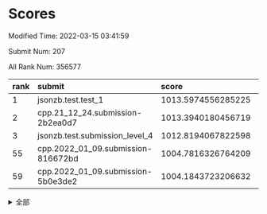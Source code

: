 # Scores

Modified Time: 2022-03-15 03:41:59

Submit Num: 207

All Rank Num: 356577

| rank |               submit               |       score        |       sigma        | pk_num |
| :--- | :--------------------------------- | :----------------- | :----------------- | :----- |
| 1    | jsonzb.test.test_1                 | 1013.5974556285225 | 0.8122762301206732 | 6886   |
| 2    | cpp.21_12_24.submission-2b2ea0d7   | 1013.3940180456719 | 0.8057301704314739 | 6891   |
| 3    | jsonzb.test.submission_level_4     | 1012.8194067822598 | 0.7967459065929678 | 6892   |
| 55   | cpp.2022_01_09.submission-816672bd | 1004.7816326764209 | 0.7334295446855438 | 6891   |
| 59   | cpp.2022_01_09.submission-5b0e3de2 | 1004.1843723206632 | 0.7223521288814845 | 6888   |


<details>
<summary>全部</summary>

| rank |                 submit                 |       score        |       sigma        | pk_num |
| :--- | :------------------------------------- | :----------------- | :----------------- | :----- |
| 1    | jsonzb.test.test_1                     | 1013.5974556285225 | 0.8122762301206732 | 6886   |
| 2    | cpp.21_12_24.submission-2b2ea0d7       | 1013.3940180456719 | 0.8057301704314739 | 6891   |
| 3    | jsonzb.test.submission_level_4         | 1012.8194067822598 | 0.7967459065929678 | 6892   |
| 4    | gobigger.level_3.submission_level_3_2  | 1012.5973233051393 | 0.775454473653815  | 6890   |
| 5    | gobigger.level_3.submission_level_3_6  | 1011.7441959001347 | 0.7897049899805065 | 6886   |
| 6    | gobigger.level_3.submission_level_3_36 | 1011.676449371224  | 0.7916478744247495 | 6894   |
| 7    | gobigger.level_3.submission_level_3_21 | 1011.569427786785  | 0.7588310007279545 | 6894   |
| 8    | gobigger.level_3.submission_level_3_30 | 1011.1901630294961 | 0.7901832748486189 | 6888   |
| 9    | gobigger.level_3.submission_level_3_37 | 1011.1721166098232 | 0.7656798915226172 | 6892   |
| 10   | gobigger.level_3.submission_level_3_48 | 1011.1284902699267 | 0.7758755787898011 | 6890   |
| 11   | gobigger.level_3.submission_level_3_40 | 1011.1039458313162 | 0.7751228247998301 | 6885   |
| 12   | gobigger.level_3.submission_level_3_20 | 1011.0807452313054 | 0.7840828955129809 | 6893   |
| 13   | gobigger.level_3.submission_level_3_24 | 1011.0225213905719 | 0.7769328735575082 | 6889   |
| 14   | gobigger.level_3.submission_level_3_49 | 1010.9761635471426 | 0.7666675401242566 | 6892   |
| 15   | gobigger.level_3.submission_level_3_26 | 1010.8149401347973 | 0.7597095607779696 | 6890   |
| 16   | gobigger.level_3.submission_level_3_28 | 1010.6727337213184 | 0.7666867335978563 | 6895   |
| 17   | gobigger.level_3.submission_level_3_12 | 1010.6722693705484 | 0.7958022894396414 | 6888   |
| 18   | gobigger.level_3.submission_level_3_18 | 1010.630979043023  | 0.770728252821137  | 6894   |
| 19   | gobigger.level_3.submission_level_3_15 | 1010.564543443384  | 0.778602291408342  | 6886   |
| 20   | gobigger.level_3.submission_level_3_8  | 1010.5278047014021 | 0.762983979515234  | 6890   |
| 21   | gobigger.level_3.submission_level_3_35 | 1010.4784411548509 | 0.7607952867827378 | 6890   |
| 22   | gobigger.level_3.submission_level_3_47 | 1010.4582079349686 | 0.7724362940332231 | 6892   |
| 23   | gobigger.level_3.submission_level_3_43 | 1010.4578379219168 | 0.7855370533071887 | 6890   |
| 24   | gobigger.level_3.submission_level_3_23 | 1010.4026672802031 | 0.7733949980503596 | 6892   |
| 25   | gobigger.level_3.submission_level_3_44 | 1010.3932040281584 | 0.7611683065046937 | 6889   |
| 26   | gobigger.level_3.submission_level_3_41 | 1010.2455773637573 | 0.7527415108612046 | 6891   |
| 27   | gobigger.level_3.submission_level_3_34 | 1010.1882779836099 | 0.7587372991219534 | 6890   |
| 28   | gobigger.level_3.submission_level_3_5  | 1010.0636604894332 | 0.7605226242616306 | 6890   |
| 29   | gobigger.level_3.submission_level_3_31 | 1010.0341861815265 | 0.7343479707485838 | 6894   |
| 30   | gobigger.level_3.submission_level_3_19 | 1009.9457647361443 | 0.7438234910112191 | 6887   |
| 31   | gobigger.level_3.submission_level_3_4  | 1009.9128222953772 | 0.7537775374002937 | 6892   |
| 32   | gobigger.level_3.submission_level_3_22 | 1009.8482165295011 | 0.7547649319786564 | 6889   |
| 33   | gobigger.level_3.submission_level_3_10 | 1009.8382411952264 | 0.7559199406967976 | 6892   |
| 34   | gobigger.level_3.submission_level_3_13 | 1009.7761126573324 | 0.7362348077435569 | 6891   |
| 35   | gobigger.level_3.submission_level_3_14 | 1009.6805604903598 | 0.7382521287500869 | 6894   |
| 36   | gobigger.level_3.submission_level_3_9  | 1009.6563033118631 | 0.7382657746117735 | 6887   |
| 37   | gobigger.level_3.submission_level_3_16 | 1009.5068055989882 | 0.7615473781733296 | 6892   |
| 38   | gobigger.level_3.submission_level_3_45 | 1009.4568496099503 | 0.7614744810241685 | 6893   |
| 39   | gobigger.level_3.submission_level_3_42 | 1009.4355386613212 | 0.7429341504186967 | 6895   |
| 40   | gobigger.level_3.submission_level_3_1  | 1009.4066914663083 | 0.746740130207468  | 6892   |
| 41   | gobigger.level_3.submission_level_3_7  | 1009.3972265660778 | 0.7448423540923796 | 6881   |
| 42   | gobigger.level_3.submission_level_3_29 | 1009.3937143825044 | 0.7476155822820171 | 6892   |
| 43   | gobigger.level_3.submission_level_3_3  | 1009.3560723581783 | 0.763256585287294  | 6889   |
| 44   | gobigger.level_3.submission_level_3_33 | 1009.3172464379544 | 0.7725710205119178 | 6889   |
| 45   | gobigger.level_3.submission_level_3_11 | 1009.2735158148877 | 0.7418131730735621 | 6893   |
| 46   | gobigger.level_3.submission_level_3_32 | 1009.2636330607087 | 0.7362995229328291 | 6893   |
| 47   | gobigger.level_3.submission_level_3_17 | 1009.1970970152448 | 0.7581671524785932 | 6887   |
| 48   | gobigger.level_3.submission_level_3_38 | 1009.1933283287498 | 0.7510824392917017 | 6887   |
| 49   | gobigger.level_3.submission_level_3_27 | 1009.1539000411572 | 0.7603744945878198 | 6889   |
| 50   | gobigger.level_3.submission_level_3_25 | 1008.9573539147164 | 0.7444459144092734 | 6889   |
| 51   | gobigger.level_3.submission_level_3_46 | 1008.947589758922  | 0.7715552806065702 | 6893   |
| 52   | gobigger.level_3.submission_level_3_0  | 1008.2637095129628 | 0.7510501653113962 | 6892   |
| 53   | gobigger.level_3.submission_level_3_39 | 1007.8726400673077 | 0.7323648607713924 | 6888   |
| 54   | gobigger.level_1.submission_level_1_13 | 1005.0961844173584 | 0.7268238394156707 | 6888   |
| 55   | cpp.2022_01_09.submission-816672bd     | 1004.7816326764209 | 0.7334295446855438 | 6891   |
| 56   | gobigger.level_1.submission_level_1_9  | 1004.644178516373  | 0.7235007616525154 | 6893   |
| 57   | gobigger.level_1.submission_level_1_41 | 1004.4258752652726 | 0.7227603164210922 | 6887   |
| 58   | gobigger.level_1.submission_level_1_42 | 1004.387793982302  | 0.7262753352447917 | 6889   |
| 59   | cpp.2022_01_09.submission-5b0e3de2     | 1004.1843723206632 | 0.7223521288814845 | 6888   |
| 60   | gobigger.level_1.submission_level_1_5  | 1004.163321011474  | 0.7125671862212638 | 6890   |
| 61   | gobigger.level_1.submission_level_1_16 | 1004.0954981106418 | 0.7211656657085613 | 6889   |
| 62   | gobigger.level_1.submission_level_1_2  | 1004.0650730957657 | 0.7117128104958937 | 6894   |
| 63   | gobigger.level_1.submission_level_1_17 | 1004.046794302894  | 0.7002558350524148 | 6890   |
| 64   | gobigger.level_1.submission_level_1_48 | 1003.8994097729002 | 0.7258219863432038 | 6892   |
| 65   | gobigger.level_1.submission_level_1_38 | 1003.849081486495  | 0.7178840183953814 | 6885   |
| 66   | gobigger.level_1.submission_level_1_37 | 1003.8208850279651 | 0.7125327889747934 | 6889   |
| 67   | gobigger.level_1.submission_level_1_11 | 1003.6782474290169 | 0.7233471656353728 | 6891   |
| 68   | gobigger.level_1.submission_level_1_1  | 1003.6577631056922 | 0.7114431573816514 | 6893   |
| 69   | gobigger.level_1.submission_level_1_14 | 1003.6365013709233 | 0.7126145218232572 | 6888   |
| 70   | gobigger.level_1.submission_level_1_4  | 1003.5780447124628 | 0.7165917417992557 | 6889   |
| 71   | gobigger.level_1.submission_level_1_6  | 1003.5404475609175 | 0.716323176418268  | 6891   |
| 72   | gobigger.level_1.submission_level_1_46 | 1003.5223482149365 | 0.7059275855541968 | 6891   |
| 73   | gobigger.level_1.submission_level_1_3  | 1003.5008551398558 | 0.7059123820421314 | 6894   |
| 74   | gobigger.level_1.submission_level_1_30 | 1003.4944972453172 | 0.7156885087848368 | 6893   |
| 75   | gobigger.level_1.submission_level_1_35 | 1003.4590216512485 | 0.7153695080576367 | 6889   |
| 76   | gobigger.level_1.submission_level_1_39 | 1003.4469798843388 | 0.7137230165384227 | 6886   |
| 77   | gobigger.level_1.submission_level_1_36 | 1003.3352245267579 | 0.7177992893417925 | 6895   |
| 78   | gobigger.level_1.submission_level_1_40 | 1003.3088522027167 | 0.7159675718509504 | 6888   |
| 79   | gobigger.level_1.submission_level_1_28 | 1003.2302967828687 | 0.7182222468916702 | 6896   |
| 80   | gobigger.level_1.submission_level_1_34 | 1003.1856563678863 | 0.7164712736403693 | 6891   |
| 81   | gobigger.level_1.submission_level_1_33 | 1003.1692119601357 | 0.7181689862817608 | 6890   |
| 82   | gobigger.level_1.submission_level_1_24 | 1003.1584876748461 | 0.7179884578793237 | 6892   |
| 83   | gobigger.level_1.submission_level_1_44 | 1003.032311529363  | 0.7142632897190885 | 6890   |
| 84   | gobigger.level_1.submission_level_1_12 | 1003.0125011806585 | 0.7263161803897439 | 6890   |
| 85   | gobigger.level_1.submission_level_1_29 | 1002.9565273268457 | 0.7189543447080351 | 6894   |
| 86   | gobigger.level_1.submission_level_1_19 | 1002.9140233409238 | 0.7198798661656887 | 6893   |
| 87   | gobigger.level_1.submission_level_1_23 | 1002.9106611319522 | 0.7244258699372327 | 6888   |
| 88   | gobigger.level_1.submission_level_1_31 | 1002.8746255184981 | 0.7208861484998802 | 6890   |
| 89   | gobigger.level_1.submission_level_1_32 | 1002.81222769815   | 0.714619895843748  | 6889   |
| 90   | gobigger.level_1.submission_level_1_26 | 1002.7820125590117 | 0.7121341613433302 | 6892   |
| 91   | gobigger.level_1.submission_level_1_10 | 1002.7528429192597 | 0.7240263514142591 | 6886   |
| 92   | gobigger.level_1.submission_level_1_45 | 1002.7408620921597 | 0.7132845355048677 | 6886   |
| 93   | gobigger.level_1.submission_level_1_25 | 1002.7308957346833 | 0.7188679362703488 | 6890   |
| 94   | gobigger.level_1.submission_level_1_18 | 1002.7015456505297 | 0.7078847228089687 | 6893   |
| 95   | gobigger.level_1.submission_level_1_15 | 1002.6970599047793 | 0.7190343082996591 | 6890   |
| 96   | gobigger.level_1.submission_level_1_20 | 1002.6474215920867 | 0.7120432886681176 | 6889   |
| 97   | gobigger.level_1.submission_level_1_43 | 1002.5068706218036 | 0.7143627083641987 | 6891   |
| 98   | gobigger.level_1.submission_level_1_7  | 1002.4674630152998 | 0.7150139380261565 | 6891   |
| 99   | gobigger.level_1.submission_level_1_21 | 1002.4164906761102 | 0.7197182807090066 | 6889   |
| 100  | gobigger.level_1.submission_level_1_22 | 1002.328286436115  | 0.7150590036202743 | 6892   |
| 101  | gobigger.level_1.submission_level_1_0  | 1002.3243811247054 | 0.7170462719434668 | 6894   |
| 102  | gobigger.level_1.submission_level_1_27 | 1002.3105425707773 | 0.7106188237460237 | 6892   |
| 103  | gobigger.level_1.submission_level_1_49 | 1002.1696152738591 | 0.7149507444137813 | 6886   |
| 104  | gobigger.level_1.submission_level_1_8  | 1002.0509998897016 | 0.7097636108055793 | 6895   |
| 105  | gobigger.level_1.submission_level_1_47 | 1001.134583133868  | 0.7133409939518864 | 6892   |
| 106  | gobigger.random.submission_random_16   | 997.5781542058475  | 0.7175762014300722 | 6895   |
| 107  | gobigger.random.submission_random_17   | 997.531045157675   | 0.7070880305422417 | 6887   |
| 108  | gobigger.random.submission_random_40   | 997.496108700165   | 0.7001920042867287 | 6886   |
| 109  | gobigger.random.submission_random_35   | 997.2770794977688  | 0.7205227368780914 | 6888   |
| 110  | gobigger.random.submission_random_28   | 997.2554258867233  | 0.70023269281787   | 6887   |
| 111  | gobigger.random.submission_random_8    | 996.970464248876   | 0.7084201561437258 | 6890   |
| 112  | gobigger.random.submission_random_21   | 996.8720435873715  | 0.7059605736416705 | 6887   |
| 113  | gobigger.random.submission_random_3    | 996.7791576022851  | 0.7011613499231184 | 6893   |
| 114  | gobigger.random.submission_random_44   | 996.764401133893   | 0.7182935589052913 | 6893   |
| 115  | gobigger.random.submission_random_13   | 996.7503505253354  | 0.7175744852212688 | 6893   |
| 116  | gobigger.random.submission_random_34   | 996.5728935343702  | 0.6978099507590694 | 6891   |
| 117  | gobigger.random.submission_random_43   | 996.4295284711283  | 0.7207588121946423 | 6892   |
| 118  | gobigger.random.submission_random_14   | 996.4009975925372  | 0.6931136671960344 | 6890   |
| 119  | gobigger.random.submission_random_26   | 996.389258347085   | 0.7012397848764926 | 6891   |
| 120  | gobigger.random.submission_random_29   | 996.3408800701984  | 0.7095873516013392 | 6891   |
| 121  | gobigger.random.submission_random_20   | 996.23909100824    | 0.7058790733065204 | 6894   |
| 122  | gobigger.random.submission_random_4    | 996.1677754245968  | 0.699901640607974  | 6890   |
| 123  | gobigger.random.submission_random_31   | 996.128873024866   | 0.7117405657491639 | 6891   |
| 124  | gobigger.random.submission_random_45   | 996.1141541912042  | 0.7090276416426686 | 6890   |
| 125  | gobigger.random.submission_random_32   | 996.1140037214486  | 0.7081873272151085 | 6890   |
| 126  | gobigger.random.submission_random_36   | 996.1129866564096  | 0.7223003645934496 | 6891   |
| 127  | gobigger.random.submission_random_39   | 996.0232302195847  | 0.7038346602823626 | 6885   |
| 128  | gobigger.random.submission_random_24   | 996.0071468056051  | 0.7240060061909341 | 6889   |
| 129  | gobigger.random.submission_random_23   | 995.925806236412   | 0.7007661981574969 | 6890   |
| 130  | gobigger.random.submission_random_42   | 995.9188195204364  | 0.7013773843124247 | 6887   |
| 131  | gobigger.random.submission_random_18   | 995.9116700689178  | 0.7055733029300993 | 6892   |
| 132  | gobigger.random.submission_random_48   | 995.9083312007584  | 0.7074943923690526 | 6893   |
| 133  | gobigger.random.submission_random_22   | 995.8628273397433  | 0.72285581246068   | 6891   |
| 134  | gobigger.random.submission_random_12   | 995.8140332165902  | 0.7112446316895491 | 6887   |
| 135  | gobigger.random.submission_random_19   | 995.8104237586846  | 0.7057445089469239 | 6884   |
| 136  | gobigger.random.submission_random_46   | 995.7566989026274  | 0.7059138803840471 | 6892   |
| 137  | gobigger.random.submission_random_33   | 995.7449848111993  | 0.7163891827111566 | 6890   |
| 138  | gobigger.random.submission_random_30   | 995.7425018312844  | 0.7145922555411294 | 6882   |
| 139  | gobigger.random.submission_random_10   | 995.6898637978674  | 0.7201100919765098 | 6895   |
| 140  | gobigger.random.submission_random_47   | 995.6128678488956  | 0.7085755262573892 | 6893   |
| 141  | gobigger.random.submission_random_0    | 995.6047469758824  | 0.7133367183453488 | 6891   |
| 142  | gobigger.random.submission_random_7    | 995.5936450158181  | 0.7102708071549272 | 6890   |
| 143  | gobigger.random.submission_random_49   | 995.5277592259542  | 0.7165146637494844 | 6886   |
| 144  | gobigger.random.submission_random_37   | 995.4558401207272  | 0.7140259192760917 | 6893   |
| 145  | gobigger.random.submission_random_38   | 995.388348671585   | 0.7118592124886546 | 6895   |
| 146  | gobigger.random.submission_random_27   | 995.3337437613145  | 0.7067160499371599 | 6891   |
| 147  | gobigger.random.submission_random_15   | 995.3137279827076  | 0.7326597775720464 | 6887   |
| 148  | gobigger.random.submission_random_6    | 995.1732213625806  | 0.7130596171874543 | 6890   |
| 149  | gobigger.random.submission_random_11   | 995.1592542675768  | 0.7013980377129236 | 6889   |
| 150  | gobigger.random.submission_random_41   | 995.1041638420919  | 0.7014744268453761 | 6892   |
| 151  | gobigger.random.submission_random_5    | 995.0606872688805  | 0.712418413569418  | 6888   |
| 152  | gobigger.random.submission_random_25   | 994.9283672108209  | 0.7022495817983689 | 6893   |
| 153  | gobigger.random.submission_random_1    | 994.8230626125332  | 0.7165056093254328 | 6896   |
| 154  | gobigger.level_2.submission_level_2_48 | 994.765073937209   | 0.7197235561633705 | 6893   |
| 155  | gobigger.random.submission_random_9    | 994.7428594109439  | 0.724294991224332  | 6892   |
| 156  | gobigger.random.submission_random_2    | 994.6840412771793  | 0.7127722089459053 | 6892   |
| 157  | gobigger.level_2.submission_level_2_46 | 993.7865717610127  | 0.7353049631167345 | 6888   |
| 158  | gobigger.level_2.submission_level_2_24 | 993.583804311397   | 0.747369978172051  | 6894   |
| 159  | gobigger.level_2.submission_level_2_33 | 993.4579082017559  | 0.7250047532542641 | 6891   |
| 160  | gobigger.level_2.submission_level_2_20 | 993.4205673178752  | 0.7298445708734935 | 6888   |
| 161  | gobigger.level_2.submission_level_2_2  | 993.3022676645231  | 0.7264458902062534 | 6892   |
| 162  | gobigger.level_2.submission_level_2_42 | 993.2826908931951  | 0.7384203569908575 | 6892   |
| 163  | gobigger.level_2.submission_level_2_17 | 993.0084038580582  | 0.7324945756976575 | 6889   |
| 164  | gobigger.level_2.submission_level_2_19 | 992.9558115813927  | 0.7406961943624637 | 6892   |
| 165  | gobigger.level_2.submission_level_2_10 | 992.8849648550548  | 0.7507455157976731 | 6889   |
| 166  | gobigger.level_2.submission_level_2_45 | 992.822478581223   | 0.7393701072573088 | 6889   |
| 167  | gobigger.level_2.submission_level_2_13 | 992.6962023231905  | 0.7318721228909535 | 6887   |
| 168  | gobigger.level_2.submission_level_2_43 | 992.6624496199788  | 0.7419149555454169 | 6890   |
| 169  | gobigger.level_2.submission_level_2_7  | 992.6285884071037  | 0.7400755222202176 | 6898   |
| 170  | gobigger.level_2.submission_level_2_41 | 992.5872858452791  | 0.7287414301635563 | 6894   |
| 171  | gobigger.level_2.submission_level_2_35 | 992.5337785828519  | 0.7549320092750578 | 6888   |
| 172  | gobigger.level_2.submission_level_2_11 | 992.5202852498791  | 0.7382568428585723 | 6892   |
| 173  | gobigger.level_2.submission_level_2_14 | 992.4343788273028  | 0.7377976488805432 | 6894   |
| 174  | gobigger.level_2.submission_level_2_5  | 992.3194616895133  | 0.7373047132882155 | 6895   |
| 175  | gobigger.level_2.submission_level_2_27 | 992.3048435844516  | 0.755113870415114  | 6891   |
| 176  | gobigger.level_2.submission_level_2_8  | 992.2909577076207  | 0.7445508807900407 | 6892   |
| 177  | gobigger.level_2.submission_level_2_15 | 992.2563630034521  | 0.7376545809632533 | 6889   |
| 178  | gobigger.level_2.submission_level_2_12 | 992.2128157968311  | 0.7527417893912803 | 6889   |
| 179  | gobigger.level_2.submission_level_2_34 | 992.1984072143555  | 0.7567175926009884 | 6889   |
| 180  | gobigger.level_2.submission_level_2_30 | 992.1449442702716  | 0.7480949641402734 | 6890   |
| 181  | gobigger.level_2.submission_level_2_39 | 992.0862123127083  | 0.7438295791962901 | 6894   |
| 182  | gobigger.level_2.submission_level_2_23 | 992.0704272104874  | 0.7325893107874514 | 6892   |
| 183  | gobigger.level_2.submission_level_2_44 | 992.0274822933583  | 0.7417610316943629 | 6892   |
| 184  | gobigger.level_2.submission_level_2_49 | 991.9353866586584  | 0.753540261488011  | 6888   |
| 185  | gobigger.level_2.submission_level_2_22 | 991.9153281692791  | 0.7450586092731742 | 6894   |
| 186  | gobigger.level_2.submission_level_2_28 | 991.8591633936629  | 0.7588982556572416 | 6889   |
| 187  | gobigger.level_2.submission_level_2_6  | 991.7483802828333  | 0.7369461668209685 | 6889   |
| 188  | gobigger.level_2.submission_level_2_16 | 991.6931553562146  | 0.7475958797174901 | 6890   |
| 189  | gobigger.level_2.submission_level_2_29 | 991.6085374188334  | 0.7465284896769139 | 6890   |
| 190  | gobigger.level_2.submission_level_2_36 | 991.4856663421709  | 0.744748367797048  | 6885   |
| 191  | gobigger.level_2.submission_level_2_31 | 991.4581001744036  | 0.7399649901946967 | 6894   |
| 192  | gobigger.level_2.submission_level_2_0  | 991.4468647227329  | 0.7518509981103441 | 6894   |
| 193  | gobigger.level_2.submission_level_2_25 | 991.2606918089188  | 0.7746988872227899 | 6887   |
| 194  | gobigger.level_2.submission_level_2_3  | 991.1810260357939  | 0.7598026551673759 | 6890   |
| 195  | gobigger.level_2.submission_level_2_40 | 991.1280515201084  | 0.7613437659987354 | 6890   |
| 196  | gobigger.level_2.submission_level_2_47 | 991.104846523322   | 0.7617068183976956 | 6890   |
| 197  | gobigger.level_2.submission_level_2_32 | 991.10451473665    | 0.7631499570185027 | 6889   |
| 198  | gobigger.level_2.submission_level_2_37 | 991.0105404346643  | 0.7639086092108472 | 6884   |
| 199  | gobigger.level_2.submission_level_2_4  | 991.0065811011598  | 0.7461474298302815 | 6889   |
| 200  | gobigger.level_2.submission_level_2_18 | 990.9599583576826  | 0.7523260311876808 | 6890   |
| 201  | gobigger.level_2.submission_level_2_21 | 990.7816214310336  | 0.7731898670716209 | 6894   |
| 202  | gobigger.level_2.submission_level_2_38 | 990.7652113361091  | 0.778073187570318  | 6890   |
| 203  | gobigger.level_2.submission_level_2_26 | 990.5526975296619  | 0.7326103114465838 | 6884   |
| 204  | gobigger.level_2.submission_level_2_1  | 990.3101343393324  | 0.778150318859458  | 6885   |
| 205  | gobigger.level_2.submission_level_2_9  | 989.3839265640034  | 0.7490889163958555 | 6891   |
| 206  | gobigger.none.submission_none_0        | 977.77403058089    | 1.4150572635129341 | 6892   |
| 207  | gobigger.none.submission_none_1        | 974.1712698344357  | 1.5756047463982412 | 6892   |

</details>